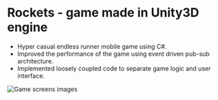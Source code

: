 # Rockets - game made in Unity3D engine

- Hyper casual endless runner mobile game using C#.
- Improved the performance of the game using event driven pub-sub architecture.
- Implemented loosely coupled code to separate game logic and user interface.

![Game screens images](https://user-images.githubusercontent.com/36216432/138166019-fec7879b-151c-4730-b8b8-4979a517b1dc.png)
